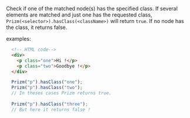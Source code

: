 Check if one of the matched node(s) has the specified class.
If several elements are matched and just one has the requested class, `Prizm(<selector>).hasClass(<className>)` will return `true`.
If no node has the class, it returns false.

examples:

``` html
  <!-- HTML code-->
  <div>
    <p class="one">Hi !</p>
    <p class="two">Goodbye !</p>
  </div>
```

``` js
  Prizm("p").hasClass("one");
  Prizm("p").hasClass("two");
  // In theses cases Prizm returns true.
  
  Prizm("p").hasClass("three");
  // But here it returns false !
```
